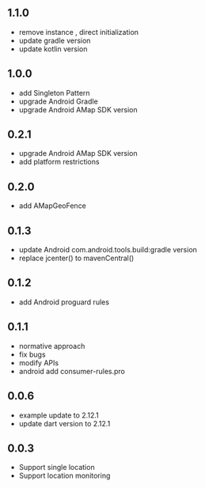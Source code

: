 ## 1.1.0
 * remove instance , direct initialization
 * update gradle version
 * update kotlin version
## 1.0.0
 * add Singleton Pattern
 * upgrade Android Gradle
 * upgrade Android AMap SDK version
## 0.2.1
 * upgrade Android AMap SDK version
 * add platform restrictions
## 0.2.0
 * add AMapGeoFence
## 0.1.3
 * update Android com.android.tools.build:gradle version
 * replace jcenter() to mavenCentral()
## 0.1.2
  * add Android proguard rules
## 0.1.1
  * normative approach
  * fix bugs
  * modify APIs
  * android add consumer-rules.pro
## 0.0.6
  * example update to  2.12.1
  * update dart version to 2.12.1
## 0.0.3
  * Support single location
  * Support location monitoring